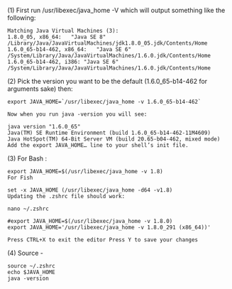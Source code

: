 (1) First run /usr/libexec/java_home -V which will output something like the following:

    Matching Java Virtual Machines (3):
    1.8.0_05, x86_64:   "Java SE 8" /Library/Java/JavaVirtualMachines/jdk1.8.0_05.jdk/Contents/Home
    1.6.0_65-b14-462, x86_64:   "Java SE 6" /System/Library/Java/JavaVirtualMachines/1.6.0.jdk/Contents/Home
    1.6.0_65-b14-462, i386: "Java SE 6" /System/Library/Java/JavaVirtualMachines/1.6.0.jdk/Contents/Home

(2) Pick the version you want to be the default (1.6.0_65-b14-462 for arguments sake) then:

    export JAVA_HOME=`/usr/libexec/java_home -v 1.6.0_65-b14-462`

    Now when you run java -version you will see:

    java version "1.6.0_65"
    Java(TM) SE Runtime Environment (build 1.6.0_65-b14-462-11M4609)
    Java HotSpot(TM) 64-Bit Server VM (build 20.65-b04-462, mixed mode)
    Add the export JAVA_HOME… line to your shell’s init file.

(3) For Bash :

    export JAVA_HOME=$(/usr/libexec/java_home -v 1.8)
    For Fish 

    set -x JAVA_HOME (/usr/libexec/java_home -d64 -v1.8)
    Updating the .zshrc file should work:

    nano ~/.zshrc

    #export JAVA_HOME=$(/usr/libexec/java_home -v 1.8.0)
    export JAVA_HOME='/usr/libexec/java_home -v 1.8.0_291 (x86_64))'

    Press CTRL+X to exit the editor Press Y to save your changes

(4) Source -  

    source ~/.zshrc
    echo $JAVA_HOME
    java -version
